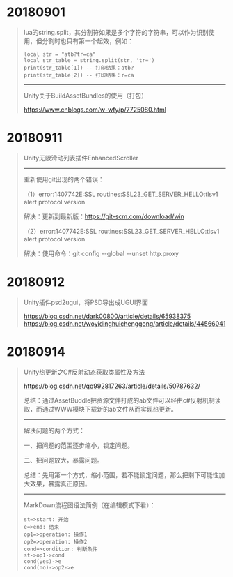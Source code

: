 # 20180901

> lua的string.split，其分割符如果是多个字符的字符串，可以作为识别使用，但分割时也只有第一个起效，例如：
>
> ```
> local str = "atb?tr=ca"
> local str_table = string.split(str, 'tr=')
> print(str_table[1]) -- 打印结果：atb?
> print(str_table[2]) -- 打印结果：r=ca
> ```
> ------
>
> Unity关于BuildAssetBundles的使用（打包）
>
> https://www.cnblogs.com/w-wfy/p/7725080.html

# 20180911

> Unity无限滑动列表插件EnhancedScroller
>
> ------
>
> 重新使用git出现的两个错误：
>
> （1）error:1407742E:SSL routines:SSL23_GET_SERVER_HELLO:tlsv1 alert protocol version
>
> 解决：更新到最新版：https://git-scm.com/download/win
>
> （2）error:1407742E:SSL routines:SSL23_GET_SERVER_HELLO:tlsv1 alert protocol version
>
> 解决：使用命令：git config --global --unset http.proxy 

# 20180912

> Unity插件psd2ugui，将PSD导出成UGUI界面
> 
> https://blog.csdn.net/dark00800/article/details/65938375
> https://blog.csdn.net/woyidinghuichenggong/article/details/44566041

# 20180914

> Unity热更新之C#反射动态获取类属性及方法
> 
> https://blog.csdn.net/qq992817263/article/details/50787632/
> 
> 总结：通过AssetBuddle把资源文件打成的ab文件可以经由c#反射机制读取，而通过WWW模块下载新的ab文件从而实现热更新。
>
> ------
> 
> 解决问题的两个方式：
>
> 一、把问题的范围逐步缩小，锁定问题。
> 
> 二、把问题放大，暴露问题。
> 
> 总结：先用第一个方式，缩小范围，若不能锁定问题，那么把剩下可能性加大效果，暴露真正原因。
> 
> ------
> 
> MarkDown流程图语法简例（在编辑模式下看）：
>
> ```flow
> st=>start: 开始
> e=>end: 结束
> op1=>operation: 操作1
> op2=>operation: 操作2
> cond=>condition: 判断条件
> st->op1->cond
> cond(yes)->e
> cond(no)->op2->e
> ```
>


